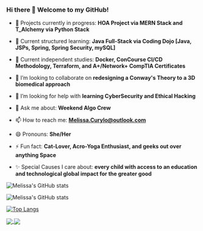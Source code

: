 ### Hi there 👋 Welcome to my GitHub!




- 🔭 Projects currently in progress: **HOA Project via MERN Stack and T_Alchemy via Python Stack**

- 🌱 Current structured learning: **Java Full-Stack via Coding Dojo [Java, JSPs, Spring, Spring Security, mySQL]**
- 🌱 Current independent studies: **Docker, ConCourse CI/CD Methodology, Terraform, and A+/Network+ CompTIA Certificates**

- 👯 I’m looking to collaborate on **redesigning a Conway's Theory to a 3D biomedical approach**
- 🤔 I’m looking for help with **learning CyberSecurity and Ethical Hacking**

- 💬 Ask me about: **Weekend Algo Crew**

- 📫 How to reach me: **Melissa.Curylo@outlook.com**
- 😄 Pronouns: **She/Her**
- ⚡ Fun fact: **Cat-Lover, Acro-Yoga Enthusiast, and geeks out over anything Space** 
- ✨ Special Causes I care about: **every child with access to an education and technological global impact for the greater good**




![Melissa's GitHub stats](https://github-readme-stats.vercel.app/api?username=melissacurylo&show_icons=true)

![Melissa's GitHub stats](https://github-readme-stats.vercel.app/api?username=melissacurylo&show_icons=true&theme=radical)

[![Top Langs](https://github-readme-stats.vercel.app/api/top-langs/?username=melissacurylo&layout=compact)](https://github.com/melissacurylo/github-readme-stats)


<a href="https://github.com/anuraghazra/github-readme-stats">
  <img align="center" src="https://github-readme-stats.vercel.app/api/pin/?username=anuraghazra&repo=github-readme-stats" />
</a>
<a href="https://github.com/anuraghazra/convoychat">
  <img align="center" src="https://github-readme-stats.vercel.app/api/pin/?username=anuraghazra&repo=convoychat" />
</a>

